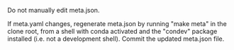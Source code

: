 Do not manually edit meta.json.

If meta.yaml changes, regenerate meta.json by running "make meta" in the clone root, from a shell with conda activated and the "condev" package installed (i.e. not a development shell). Commit the updated meta.json file.

